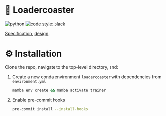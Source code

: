 # :roller_coaster: Loadercoaster

![python](https://img.shields.io/badge/python-3.9-blue.svg)
[![code style: black](https://img.shields.io/badge/code%20style-black-000000.svg)](https://github.com/psf/black)

[Specification](https://docs.google.com/document/d/18OvYewcMl4vFuQ4xCYhvAaJDFGVViAe3rCK_NJEKhM4/),
[design](https://docs.google.com/presentation/d/1UJ8ylfyct98y7Mned6hgMCk4PQAEujZ_rWpn16e-qPU/).

# :gear: Installation

Clone the repo, navigate to the top-level directory, and:

1. Create a new conda environment `loadercoaster` with dependencies from `environment.yml`
    ```bash
    mamba env create && mamba activate trainer
    ```

1. Enable pre-commit hooks
    ```bash
    pre-commit install --install-hooks
    ```
